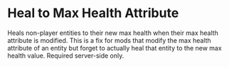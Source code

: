 
Heal to Max Health Attribute
=======

Heals non-player entities to their new max health when their max health attribute is modified. This is a fix for mods that modify the max health attribute of an entity but forget to actually heal that entity to the new max health value. Required server-side only.

